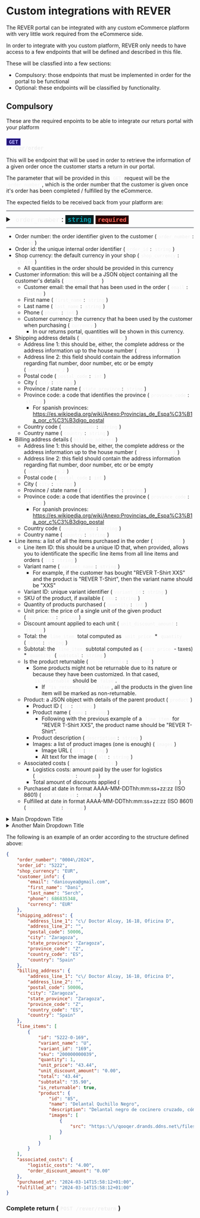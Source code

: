 # Custom integrations with REVER
The REVER portal can be integrated with any custom eCommerce platform with very little work required from the eCommerce side.

In order to integrate with you custom platform, REVER only needs to have access to a few endpoints that will be defined and described in this file.

These will be classfied into a few sections:
- Compulsory: those endpoints that must be implemented in order for the portal to be functional
- Optional: these endpoints will be classified by functionality.

## Compulsory
These are the required enpoints to be able to integrate our returs portal with your platform
### <code class="get">GET</code> <code> /rever/order </code>
This will be endpoint that will be used in order to retrieve the information of a given order once the customer starts a return in our portal.

The parameter that will be provided in this `GET` request will be the `order_number`, which is the order number that the customer is given once it's order has been completed / fulfilled by the eCommerce.

The expected fields to be received back from your platform are:

<style> 
.detail-object{
  border-top: 1px solid #2b3039;
  border-bottom: 1px solid #2b3039;
  padding:10px 0px
}

.detail-object summary{
  font-size: 1.2rem;
}

code{
  background-color: rgba(255,255,255, 0.05);
  color: #efefef;
  padding: 2px 5px
}

code.get{
  background-color: #211375;
  color: #b4b1ff;
  border: 1px solid #b4b1ff;
  padding: 1px 6px
}

code.type{
  background-color: #091f21;
  color: #049ead;
  font-weight: 600;
  font-size: 1.1rem;
  padding: 2px 6px
}

code.required{
  background-color: #290400;
  color: #ff6357;
  font-weight: 600;
  font-size: 1rem;
  padding: 2px 6px
}
</style>

<details class="detail-object">
    <summary> <code>order_number</code>: <code class="type">string</code> <code class="required">required</code> </summary>
    The order identifier
</details>



- Order number: the order identifier given to the customer (`order_number`: `string`)
- Order id: the unique internal order identifier (`order_id`: `string`)
- Shop currency: the default currency in your shop (`shop_currency`: `string`)
  - All quantities in the order should be provided in this currency
- Customer information: this will be a JSON object containing all the customer's details (`customer_info`)
  - Customer email: the email that has been used in the order (`email`: `string`)
  - First name (`first_name`: `string`)
  - Last name (`last_name`: `string`)
  - Phone (`phone` : `int`)
  - Customer currency: the currency that ha been used by the customer when purchasing (`currency`)
    - In our returns portal, quantities will be shown in this currency.
- Shipping address details (`shipping_address`)
  - Address line 1: this should be, either, the complete address or the address information up to the house number (`address_line_1`)
  - Address line 2: this field should contain the address information regarding flat number, door number, etc or be empty (`address_line_2`)
  - Postal code (`postal_code`: `int`)
  - City (`city`: `string`)
  - Province / state name (`state_province`: `string`)
  - Province code: a code that identifies the province (`province_code`: `string`)
    - For spanish provinces: https://es.wikipedia.org/wiki/Anexo:Provincias_de_Espa%C3%B1a_por_c%C3%B3digo_postal
  - Country code (`country_code`: `string`)
  - Country name (`country`: `string`)
- Billing address details (`billing_address`)
  - Address line 1: this should be, either, the complete address or the address information up to the house number (`address_line_1`)
  - Address line 2: this field should contain the address information regarding flat number, door number, etc or be empty (`address_line_2`)
  - Postal code (`postal_code`: `int`)
  - City (`city`: `string`)
  - Province / state name (`state_province`: `string`)
  - Province code: a code that identifies the province (`province_code`: `string`)
    - For spanish provinces: https://es.wikipedia.org/wiki/Anexo:Provincias_de_Espa%C3%B1a_por_c%C3%B3digo_postal
  - Country code (`country_code`: `string`)
  - Country name (`country`: `string`)
- Line items: a list of all the items purchased in the order (`line_items`)
  - Line item ID: this should be a unique ID that, when provided, allows you to identificate the specific line items from all line items and orders (`id`: `string`)
  - Variant name (`variant_name`: `string`)
    - For example, if the customer has bought "REVER T-Shirt XXS" and the product is "REVER T-Shirt", then the variant name should be "XXS"
  - Variant ID: unique variant identifier (`variant_id`: `string`)
  - SKU of the product, if available (`sku`: `string`)
  - Quantity of products purchased (`quantity`: `int`)
  - Unit price: the price of a single unit of the given product (`unit_price`: `string`)
  - Discount amount applied to each unit (`unit_discount_amount`: `string`)
  - Total: the `line_item` total computed as `unit_price` * `quantity` (`total`: `string`)
  - Subtotal: the `line_item` subtotal computed as (`unit_price` - taxes) * `quantity` (`subtotal`: `string`)
  - Is the product returnable (`is_returnable`: `boolean`)
    - Some products might not be returnable due to its nature or because they have been customized. In that cased, `is_returnable` should be `false`.
      - If `"is_returnable" : false`, all the products in the given line item will be marked as non-returnable.
  - Product: a JSON object with details of the parent product (`product`)
    - Product ID (`id`: `string`)
    - Product name (`name`: `string`)
      - Following with the previous example of a `line_item` for "REVER T-Shirt XXS", the product name should be "REVER T-Shirt".
    - Product description (`description`: `string`)
    - Images: a list of product images (one is enough) (`images`)
      - Image URL (`src`: `string`)
      - Alt text for the image (`alt`: `string`)
  - Associated costs (`associated_costs`)
    - Logistics costs: amount paid by the user for logistics (`logistic_costs`: `string`)
    - Total amount of discounts applied (`order_discount_amount`)
  - Purchased at date in format AAAA-MM-DDThh:mm:ss+zz:zz (ISO 8601) (`purchased_at`: `string`)
  - Fulfilled at date in format AAAA-MM-DDThh:mm:ss+zz:zz (ISO 8601) (`fulfilled_at`: `string`)


<details>
  <summary>Main Dropdown Title</summary>
  
  Main dropdown content.
  <details style="margin-left: 20px;">
    <summary>Nested Dropdown Title</summary>
    
    Nested dropdown content.
    
  </details>

</details>

<details>
  <summary>Another Main Dropdown Title</summary>
  
  Another main dropdown content.
  
</details>


The following is an example of an order according to the structure defined above:
```json
{
	"order_number": "0004\/2024",
	"order_id": "5222",
	"shop_currency": "EUR",
	"customer_info": {
		"email": "daniouyea@gmail.com",
		"first_name": "Dani",
		"last_name": "Serch",
		"phone": 686835348,
		"currency": "EUR"
	},
	"shipping_address": {
		"address_line_1": "c\/ Doctor Alcay, 16-18, Oficina D",
		"address_line_2": "",
		"postal_code": 50006,
		"city": "Zaragoza",
		"state_province": "Zaragoza",
		"province_code": "Z",
		"country_code": "ES",
		"country": "Spain"
	},
	"billing_address": {
		"address_line_1": "c\/ Doctor Alcay, 16-18, Oficina D",
		"address_line_2": "",
		"postal_code": 50006,
		"city": "Zaragoza",
		"state_province": "Zaragoza",
		"province_code": "Z",
		"country_code": "ES",
		"country": "Spain"
	},
	"line_items": [
		{
			"id": "5222-0-169",
			"variant_name": "U",
			"variant_id": "169",
			"sku": "200000000039",
			"quantity": 1,
			"unit_price": "43.44",
			"unit_discount_amount": "0.00",
			"total": "43.44",
			"subtotal": "35.90",
			"is_returnable": true,
			"product": {
				"id": "85",
				"name": "Delantal Quchillo Negro",
				"description": "Delantal negro de cocinero cruzado, cómodo y con estilo para el trabajo en la cocina. ",
				"images": [
					{
						"src": "https:\/\/qooqer.drands.ddns.net\/files\/images\/polo-delantal-quchillo32183.jpg"
					}
				]
			}
		}
	],
	"associated_costs": {
		"logistic_costs": "4.00",
		"order_discount_amount": "0.00"
	},
	"purchased_at": "2024-03-14T15:58:12+01:00",
	"fulfilled_at": "2024-03-14T15:58:12+01:00"
}
```


### Complete return (`POST /rever/return`)
